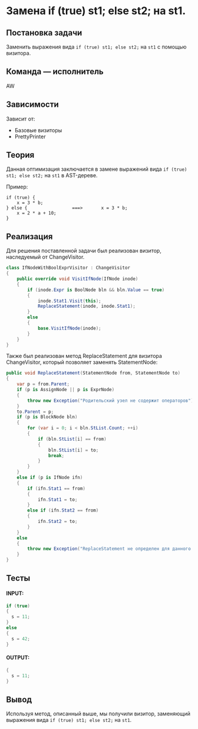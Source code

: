 # Замена if (true) st1; else st2; на st1.

## Постановка задачи
Заменить выражения вида `if (true) st1; else st2;` на `st1` с помощью визитора.

## Команда — исполнитель
AW

## Зависимости
Зависит от:
- Базовые визиторы
- PrettyPrinter

## Теория
Данная оптимизация заключается в замене выражений вида `if (true) st1; else st2;` на `st1` в AST-дереве.

Пример:
```
if (true) {
    x = 3 * b;
} else {                 ===>       x = 3 * b;
    x = 2 * a + 10;
}
```

## Реализация
Для решения поставленной задачи был реализован визитор, наследуемый от ChangeVisitor.

```csharp
class IfNodeWithBoolExprVisitor : ChangeVisitor
{
    public override void VisitIfNode(IfNode inode)
    {
        if (inode.Expr is BoolNode bln && bln.Value == true)
        {
            inode.Stat1.Visit(this);
            ReplaceStatement(inode, inode.Stat1);
        }
        else
        {
            base.VisitIfNode(inode);
        }
    }
}
```

Также был реализован метод ReplaceStatement для визитора ChangeVisitor, который позволяет заменять StatementNode:

```csharp
public void ReplaceStatement(StatementNode from, StatementNode to)
{
    var p = from.Parent;
    if (p is AssignNode || p is ExprNode)
    {
        throw new Exception("Родительский узел не содержит операторов");
    }
    to.Parent = p;
    if (p is BlockNode bln)
    {
        for (var i = 0; i < bln.StList.Count; ++i)
        {
            if (bln.StList[i] == from)
            {
                bln.StList[i] = to;
                break;
            }
        }
    }
    else if (p is IfNode ifn)
    {
        if (ifn.Stat1 == from)
        {
            ifn.Stat1 = to;
        }
        else if (ifn.Stat2 == from)
        {
            ifn.Stat2 = to;
        }
    }
    else
    {
        throw new Exception("ReplaceStatement не определен для данного типа узла");
    }
}
```

## Тесты
#### INPUT: 
```csharp
if (true)
{
  s = 11;
}
else
{
  s = 42;
}
```
#### OUTPUT:
```csharp
{
  s = 11;
}
```
## Вывод
Используя метод, описанный выше, мы получили визитор, заменяющий выражения вида `if (true) st1; else st2;` на `st1`.
